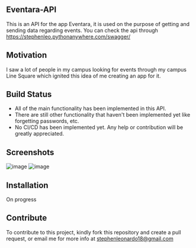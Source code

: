 ## Eventara-API
This is an API for the app Eventara, it is used on the purpose of getting and sending data regarding events. You can check the api through https://stephenleo.pythonanywhere.com/swagger/

## Motivation
I saw a lot of people in my campus looking for events through my campus Line Square which ignited this idea of me creating an app for it.

## Build Status
- All of the main functionality has been implemented in this API.
- There are still other functionality that haven't been implemented yet like forgetting passwords, etc.
- No CI/CD has been implemented yet.
 Any help or contribution will be greatly appreciated.

## Screenshots
![image](https://user-images.githubusercontent.com/46316013/111310651-ea0b8180-868f-11eb-8a80-66aa8e7ab495.png)
![image](https://user-images.githubusercontent.com/46316013/111310963-3eaefc80-8690-11eb-9ec8-9f80784aaa55.png)

## Installation
On progress

## Contribute
To contribute to this project, kindly fork this repository and create a pull request, or email me for more info at stephenleonardo18@gmail.com
